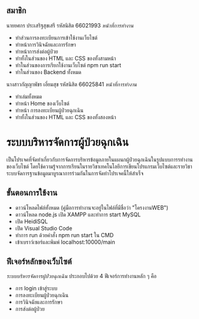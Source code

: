 ## สมาชิก

นายยศกร ประเสริฐสุขเสรี  รหัสนิสิต 66021993
*หน้าที่การทำงาน*

 - ทำส่วนการลงทะเบียนการเข้าใช้งานเว็บไซต์
 - ทำหน้าการวินิจฉัยและการรักษา
 - ทำหน้าการส่งต่อผู้ป่วย
 - ทำทั้งในส่วนของ HTML และ CSS ของทั้งสามหน้า
 - ทำในส่วนของการเรียกใช้งานเว็บไซต์ npm run start
 - ทำในส่วนของ Backend ทั้งหมด

นางสาวกัญญาพัชร เอี่ยมสุข รหัสนิสิต 66025841
*หน้าที่การทำงาน*

 - ทำเล่มทั้งหมด
 - ทำหน้า Home ของเว็บไซต์
 - ทำหน้า การลงทะเบียนผู้ป่วยฉุกเฉิน
 - ทำทั้งในส่วนของ HTML และ CSS ของทั้งสองหน้า

# ระบบบริหารจัดการผู้ป่วยฉุกเฉิน
เป็นโปรเจคที่จัดทำเกี่ยวกับการจัดการบริหารข้อมูลภายในแผนกผู้ป่วยฉุกเฉินในรูปแบบการรทำงานของเว็บไซต์ โดยใช้ความรู้จากการเรียนในรายวิชาเทคโนโลยีการเขียนโปรแกรมเว็บไซต์และรายวิชาระบบจัดการฐานข้อมูลมาบูรณาการร่วมกันในการจัดทำโปรเจคนี้ให้สำเร็จ

## ขั้นตอนการใช้งาน

 - ดาวน์โหลดไฟล์ทั้งหมด (คู่มือการทำงานจะอยู่ในไฟล์ที่มีชื่อว่า
   "โครงงานWEB")
 - ดาวน์โหลด node.js เปิด XAMPP และทำการ start MySQL
 - เปิด HeidiSQL
 - เปิด Visual Studio Code
 - ทำการ run ด้วยคำสั่ง npm run start ใน CMD
 - เข้าเบราว์เซอร์และพิมพ์ localhost:10000/main

## ฟีเจอร์หลักของเว็บไซต์
*ระบบบริหารจัดการผู้ป่วยฉุกเฉิน*
ประกอบไปด้วย 4 ฟีเจอร์การทำงานหลัก ๆ คือ 

 - การ login เข้าสู่ระบบ
 - การลงทะเบียนผู้ป่วยฉุกเฉิน
 - การวินิจฉัยและการรักษา
 - การส่งต่อผู้ป่วย


